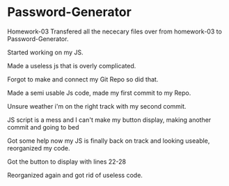 # Password-Generator
Homework-03
Transfered all the nececary files over from homework-03 to Password-Generator.

Started working on my JS.

Made a useless js that is overly complicated.

Forgot to make and connect my Git Repo so did that.

Made a semi usable Js code, made my first commit to my Repo.

Unsure weather i'm on the right track with my second commit.

JS script is a mess and I can't make my button display, making another commit and going to bed

Got some help now my JS is finally back on track and looking useable, reorganized my code.

Got the button to display with lines 22-28

Reorganized again and got rid of useless code.


